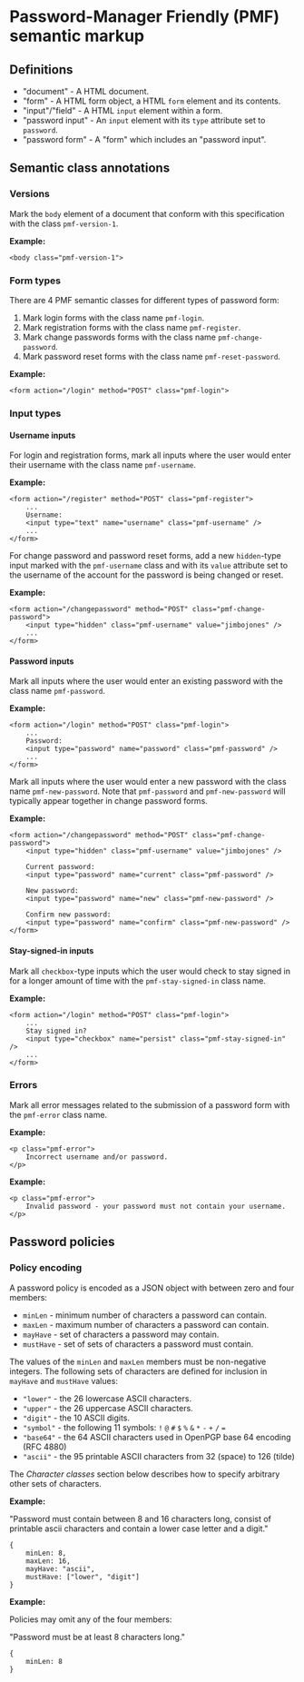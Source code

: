 # Password-Manager Friendly (PMF) semantic markup

## Definitions

* "document" - A HTML document.
* "form" - A HTML form object, a HTML `form` element and its contents.
* "input"/"field" - A HTML `input` element within a form.
* "password input" - An `input` element with its `type` attribute set to
  `password`.
* "password form" - A "form" which includes an "password input".

## Semantic class annotations

### Versions

Mark the `body` element of a document that conform with this specification with
the class `pmf-version-1`.

**Example:**

	<body class="pmf-version-1">

### Form types

There are 4 PMF semantic classes for different types of password form:

1. Mark login forms with the class name `pmf-login`.
2. Mark registration forms with the class name `pmf-register`.
3. Mark change passwords forms with the class name `pmf-change-password`.
4. Mark password reset forms with the class name `pmf-reset-password`.

**Example:**

    <form action="/login" method="POST" class="pmf-login">

### Input types

#### Username inputs

For login and registration forms, mark all inputs where the user would enter
their username with the class name `pmf-username`.

**Example:**

    <form action="/register" method="POST" class="pmf-register">
        ...
		Username:
		<input type="text" name="username" class="pmf-username" />
		...
    </form>

For change password and password reset forms, add a new `hidden`-type input
marked with the `pmf-username` class and with its `value` attribute set to the
username of the account for the password is being changed or reset.

**Example:**

	<form action="/changepassword" method="POST" class="pmf-change-password">
		<input type="hidden" class="pmf-username" value="jimbojones" />
		...
	</form>

#### Password inputs

Mark all inputs where the user would enter an existing password with the class
name `pmf-password`.

**Example:**

	<form action="/login" method="POST" class="pmf-login">
		...
		Password:
		<input type="password" name="password" class="pmf-password" />
		...
	</form>

Mark all inputs where the user would enter a new password with the class name
`pmf-new-password`. Note that `pmf-password` and `pmf-new-password` will
typically appear together in change password forms.

**Example:**

	<form action="/changepassword" method="POST" class="pmf-change-password">
		<input type="hidden" class="pmf-username" value="jimbojones" />
		
		Current password:
		<input type="password" name="current" class="pmf-password" />
		
		New password:
		<input type="password" name="new" class="pmf-new-password" />
		
		Confirm new password:
		<input type="password" name="confirm" class="pmf-new-password" />
	</form>

#### Stay-signed-in inputs

Mark all `checkbox`-type inputs which the user would check to stay signed in
for a longer amount of time with the `pmf-stay-signed-in` class name.

**Example:**

	<form action="/login" method="POST" class="pmf-login">
		...
		Stay signed in?
		<input type="checkbox" name="persist" class="pmf-stay-signed-in" />
		...
	</form>

### Errors

Mark all error messages related to the submission of a password form with the
`pmf-error` class name.

**Example:**

	<p class="pmf-error">
		Incorrect username and/or password.
	</p>

**Example:**

	<p class="pmf-error">
		Invalid password - your password must not contain your username.
	</p>

## Password policies

### Policy encoding

A password policy is encoded as a JSON object with between zero and four
members:

* `minLen` - minimum number of characters a password can contain.
* `maxLen` - maximum number of characters a password can contain.
* `mayHave` - set of characters a password may contain.
* `mustHave` - set of sets of characters a password must contain.

The values of the `minLen` and `maxLen` members must be non-negative
integers. The following sets of characters are defined for inclusion in
`mayHave` and `mustHave` values:

* `"lower"` - the 26 lowercase ASCII characters.
* `"upper"` - the 26 uppercase ASCII characters.
* `"digit"` - the 10 ASCII digits.
* `"symbol"` - the following 11 symbols: `!` `@` `#` `$` `%` `&` `*` `-` `+`
  `/` `=`
* `"base64"` - the 64 ASCII characters used in OpenPGP base 64 encoding (RFC
  4880)
* `"ascii"` - the 95 printable ASCII characters from 32 (space) to 126 (tilde)

The *Character classes* section below describes how to specify arbitrary other
sets of characters.

**Example:**

"Password must contain between 8 and 16 characters long, consist of printable
ascii characters and contain a lower case letter and a digit."

	{
		minLen: 8,
		maxLen: 16,
		mayHave: "ascii",
		mustHave: ["lower", "digit"]
	}

**Example:**

Policies may omit any of the four members:

"Password must be at least 8 characters long."

	{
		minLen: 8
	}
